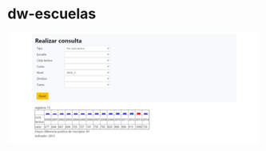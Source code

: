 # dw-escuelas

[![dw-escuelas](https://github.com/Nestotmdq/dw-escuelas/blob/master/Captura13-10-20.PNG)](https://github.com/Nestotmdq/dw-escuelas/blob/master/Captura13-10-20.PNG)

